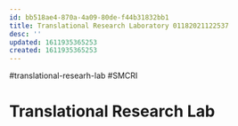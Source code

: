 ```yaml
---
id: bb518ae4-870a-4a09-80de-f44b31832bb1
title: Translational Research Laboratory 01182021122537
desc: ''
updated: 1611935365253
created: 1611935365253
---
```

\#translational-researh-lab #SMCRI 

# Translational Research Lab

